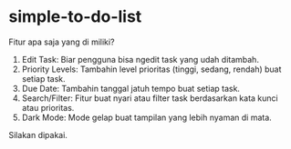 # simple-to-do-list

Fitur apa saja yang di miliki?

1. Edit Task: Biar pengguna bisa ngedit task yang udah ditambah.
2. Priority Levels: Tambahin level prioritas (tinggi, sedang, rendah) buat setiap task.
3. Due Date: Tambahin tanggal jatuh tempo buat setiap task.
4. Search/Filter: Fitur buat nyari atau filter task berdasarkan kata kunci atau prioritas.
5. Dark Mode: Mode gelap buat tampilan yang lebih nyaman di mata.

Silakan dipakai.
